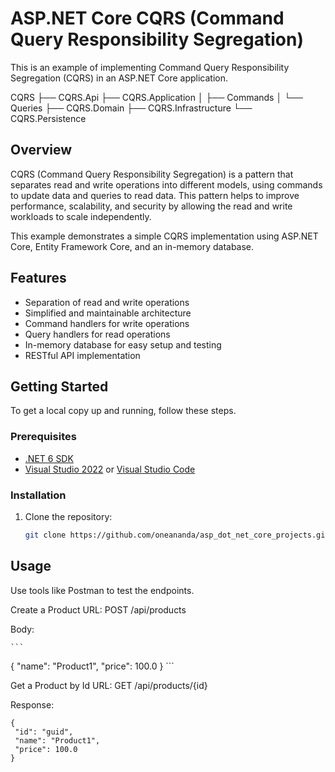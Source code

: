 # ASP.NET Core CQRS (Command Query Responsibility Segregation) 

This is an example of implementing Command Query Responsibility Segregation (CQRS) in an ASP.NET Core application.

CQRS
├── CQRS.Api
├── CQRS.Application
│ ├── Commands
│ └── Queries
├── CQRS.Domain
├── CQRS.Infrastructure
└── CQRS.Persistence

## Overview

CQRS (Command Query Responsibility Segregation) is a pattern that separates read and write operations into different models, using commands to update data and queries to read data. This pattern helps to improve performance, scalability, and security by allowing the read and write workloads to scale independently.

This example demonstrates a simple CQRS implementation using ASP.NET Core, Entity Framework Core, and an in-memory database.

## Features

- Separation of read and write operations
- Simplified and maintainable architecture
- Command handlers for write operations
- Query handlers for read operations
- In-memory database for easy setup and testing
- RESTful API implementation

## Getting Started

To get a local copy up and running, follow these steps.

### Prerequisites

- [.NET 6 SDK](https://dotnet.microsoft.com/download)
- [Visual Studio 2022](https://visualstudio.microsoft.com/vs/) or [Visual Studio Code](https://code.visualstudio.com/)

### Installation

1. Clone the repository:
   ```sh
   git clone https://github.com/oneananda/asp_dot_net_core_projects.git
   ```

## Usage

Use tools like Postman to test the endpoints.

Create a Product
URL: POST /api/products

Body:

	```
{
    "name": "Product1",
    "price": 100.0
}
	```

Get a Product by Id
URL: GET /api/products/{id}

Response:


   ```
{
    "id": "guid",
    "name": "Product1",
    "price": 100.0
}
   ```